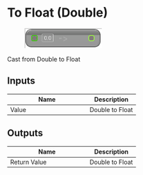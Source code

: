 # To Float (Double)

<div align="left" data-full-width="false">

<figure><img src="../../../../api/Math/Conversions/To_Float_(Double).png" alt=""><figcaption></figcaption></figure>

</div>

Cast from Double to Float

## Inputs

<table><thead><tr><th width="170">Name</th><th>Description</th></tr></thead><tbody><tr><td>Value</td><td>Double to Float</td></tr></tbody></table>

## Outputs

<table><thead><tr><th width="170">Name</th><th>Description</th></tr></thead><tbody><tr><td>Return Value</td><td>Double to Float</td></tr></tbody></table>
